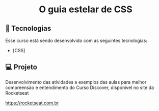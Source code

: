 <h1 align="center">
    O guia estelar de CSS <br>
    
</h1>

## :rocket: Tecnologias

Esse curso está sendo desenvolvido com as seguintes tecnologias:

- [CSS]

## :computer: Projeto

Desenvolvimento das atividades e exemplos das aulas para melhor compreensão e entendimento do Curso Discover, disponível no site da Rocketseat

https://rocketseat.com.br

